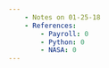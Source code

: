 ```yaml
---
    - Notes on 01-25-18
    - References:
        - Payroll: 0
        - Python: 0
        - NASA: 0
---
```

